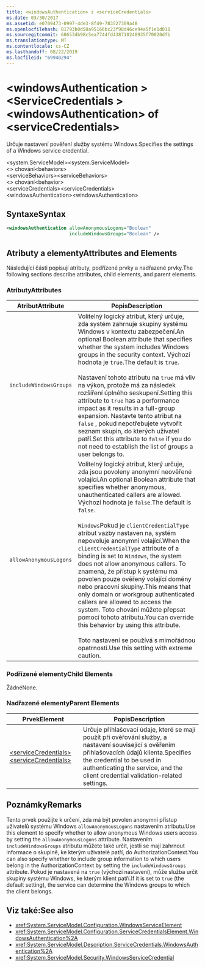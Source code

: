 ```yaml
---
title: <windowsAuthentication> z <serviceCredentials>
ms.date: 03/30/2017
ms.assetid: e0709473-0997-4de3-8f49-783527309a48
ms.openlocfilehash: 81793b0d58a95166bc23f98d46ce94a5f1e1d018
ms.sourcegitcommit: 68653db98c5ea7744fd438710248935f70020dfb
ms.translationtype: MT
ms.contentlocale: cs-CZ
ms.lasthandoff: 08/22/2019
ms.locfileid: "69940294"
---
```

# <a name="windowsauthentication-of-servicecredentials"></a><span data-ttu-id="57dda-102">\<windowsAuthentication > \<ServiceCredentials ></span><span class="sxs-lookup"><span data-stu-id="57dda-102">\<windowsAuthentication> of \<serviceCredentials></span></span>
<span data-ttu-id="57dda-103">Určuje nastavení pověření služby systému Windows.</span><span class="sxs-lookup"><span data-stu-id="57dda-103">Specifies the settings of a Windows service credential.</span></span>  
  
 <span data-ttu-id="57dda-104">\<system.ServiceModel></span><span class="sxs-lookup"><span data-stu-id="57dda-104">\<system.ServiceModel></span></span>  
<span data-ttu-id="57dda-105">\<> chování</span><span class="sxs-lookup"><span data-stu-id="57dda-105">\<behaviors></span></span>  
<span data-ttu-id="57dda-106">\<serviceBehaviors></span><span class="sxs-lookup"><span data-stu-id="57dda-106">\<serviceBehaviors></span></span>  
<span data-ttu-id="57dda-107">\<> chování</span><span class="sxs-lookup"><span data-stu-id="57dda-107">\<behavior></span></span>  
<span data-ttu-id="57dda-108">\<serviceCredentials></span><span class="sxs-lookup"><span data-stu-id="57dda-108">\<serviceCredentials></span></span>  
<span data-ttu-id="57dda-109">\<windowsAuthentication></span><span class="sxs-lookup"><span data-stu-id="57dda-109">\<windowsAuthentication></span></span>  
  
## <a name="syntax"></a><span data-ttu-id="57dda-110">Syntaxe</span><span class="sxs-lookup"><span data-stu-id="57dda-110">Syntax</span></span>  
  
```xml  
<windowsAuthentication allowAnonymousLogons="Boolean"
                       includeWindowsGroups="Boolean" />
```  
  
## <a name="attributes-and-elements"></a><span data-ttu-id="57dda-111">Atributy a elementy</span><span class="sxs-lookup"><span data-stu-id="57dda-111">Attributes and Elements</span></span>  
 <span data-ttu-id="57dda-112">Následující části popisují atributy, podřízené prvky a nadřazené prvky.</span><span class="sxs-lookup"><span data-stu-id="57dda-112">The following sections describe attributes, child elements, and parent elements.</span></span>  
  
### <a name="attributes"></a><span data-ttu-id="57dda-113">Atributy</span><span class="sxs-lookup"><span data-stu-id="57dda-113">Attributes</span></span>  
  
|<span data-ttu-id="57dda-114">Atribut</span><span class="sxs-lookup"><span data-stu-id="57dda-114">Attribute</span></span>|<span data-ttu-id="57dda-115">Popis</span><span class="sxs-lookup"><span data-stu-id="57dda-115">Description</span></span>|  
|---------------|-----------------|  
|`includeWindowsGroups`|<span data-ttu-id="57dda-116">Volitelný logický atribut, který určuje, zda systém zahrnuje skupiny systému Windows v kontextu zabezpečení.</span><span class="sxs-lookup"><span data-stu-id="57dda-116">An optional Boolean attribute that specifies whether the system includes Windows groups in the security context.</span></span> <span data-ttu-id="57dda-117">Výchozí hodnota je `true`.</span><span class="sxs-lookup"><span data-stu-id="57dda-117">The default is `true`.</span></span><br /><br /> <span data-ttu-id="57dda-118">Nastavení tohoto atributu na `true` má vliv na výkon, protože má za následek rozšíření úplného seskupení.</span><span class="sxs-lookup"><span data-stu-id="57dda-118">Setting this attribute to `true` has a performance impact as it results in a full-group expansion.</span></span> <span data-ttu-id="57dda-119">Nastavte tento atribut na `false` , pokud nepotřebujete vytvořit seznam skupin, do kterých uživatel patří.</span><span class="sxs-lookup"><span data-stu-id="57dda-119">Set this attribute to `false` if you do not need to establish the list of groups a user belongs to.</span></span>|  
|`allowAnonymousLogons`|<span data-ttu-id="57dda-120">Volitelný logický atribut, který určuje, zda jsou povoleny anonymní neověřené volající.</span><span class="sxs-lookup"><span data-stu-id="57dda-120">An optional Boolean attribute that specifies whether anonymous, unauthenticated callers are allowed.</span></span> <span data-ttu-id="57dda-121">Výchozí hodnota je `false`.</span><span class="sxs-lookup"><span data-stu-id="57dda-121">The default is `false`.</span></span><br /><br /> <span data-ttu-id="57dda-122">`Windows`Pokud je `clientCredentialType` atribut vazby nastaven na, systém nepovoluje anonymní volající.</span><span class="sxs-lookup"><span data-stu-id="57dda-122">When the `clientCredentialType` attribute of a binding is set to `Windows`, the system does not allow anonymous callers.</span></span> <span data-ttu-id="57dda-123">To znamená, že přístup k systému má povolen pouze ověřený volající domény nebo pracovní skupiny.</span><span class="sxs-lookup"><span data-stu-id="57dda-123">This means that only domain or workgroup authenticated callers are allowed to access the system.</span></span> <span data-ttu-id="57dda-124">Toto chování můžete přepsat pomocí tohoto atributu.</span><span class="sxs-lookup"><span data-stu-id="57dda-124">You can override this behavior by using this attribute.</span></span><br /><br /> <span data-ttu-id="57dda-125">Toto nastavení se používá s mimořádnou opatrností.</span><span class="sxs-lookup"><span data-stu-id="57dda-125">Use this setting with extreme caution.</span></span>|  
  
### <a name="child-elements"></a><span data-ttu-id="57dda-126">Podřízené elementy</span><span class="sxs-lookup"><span data-stu-id="57dda-126">Child Elements</span></span>  
 <span data-ttu-id="57dda-127">Žádné</span><span class="sxs-lookup"><span data-stu-id="57dda-127">None.</span></span>  
  
### <a name="parent-elements"></a><span data-ttu-id="57dda-128">Nadřazené elementy</span><span class="sxs-lookup"><span data-stu-id="57dda-128">Parent Elements</span></span>  
  
|<span data-ttu-id="57dda-129">Prvek</span><span class="sxs-lookup"><span data-stu-id="57dda-129">Element</span></span>|<span data-ttu-id="57dda-130">Popis</span><span class="sxs-lookup"><span data-stu-id="57dda-130">Description</span></span>|  
|-------------|-----------------|  
|[<span data-ttu-id="57dda-131">\<serviceCredentials></span><span class="sxs-lookup"><span data-stu-id="57dda-131">\<serviceCredentials></span></span>](servicecredentials.md)|<span data-ttu-id="57dda-132">Určuje přihlašovací údaje, které se mají použít při ověřování služby, a nastavení související s ověřením přihlašovacích údajů klienta.</span><span class="sxs-lookup"><span data-stu-id="57dda-132">Specifies the credential to be used in authenticating the service, and the client credential validation-related settings.</span></span>|  
  
## <a name="remarks"></a><span data-ttu-id="57dda-133">Poznámky</span><span class="sxs-lookup"><span data-stu-id="57dda-133">Remarks</span></span>  
 <span data-ttu-id="57dda-134">Tento prvek použijte k určení, zda má být povolen anonymní přístup uživatelů systému Windows `allowAnonymousLogons` nastavením atributu.</span><span class="sxs-lookup"><span data-stu-id="57dda-134">Use this element to specify whether to allow anonymous Windows users access by setting the `allowAnonymousLogons` attribute.</span></span> <span data-ttu-id="57dda-135">Nastavením `includeWindowsGroups` atributu můžete také určit, jestli se mají zahrnout informace o skupině, ke kterým uživatelé patří, do AuthorizationContext.</span><span class="sxs-lookup"><span data-stu-id="57dda-135">You can also specify whether to include group information to which users belong in the AuthorizationContext by setting the `includeWindowsGroups` attribute.</span></span> <span data-ttu-id="57dda-136">Pokud je nastavená na `true` (výchozí nastavení), může služba určit skupiny systému Windows, ke kterým klient patří.</span><span class="sxs-lookup"><span data-stu-id="57dda-136">If it is set to `true` (the default setting), the service can determine the Windows groups to which the client belongs.</span></span>  
  
## <a name="see-also"></a><span data-ttu-id="57dda-137">Viz také:</span><span class="sxs-lookup"><span data-stu-id="57dda-137">See also</span></span>

- <xref:System.ServiceModel.Configuration.WindowsServiceElement>
- <xref:System.ServiceModel.Configuration.ServiceCredentialsElement.WindowsAuthentication%2A>
- <xref:System.ServiceModel.Description.ServiceCredentials.WindowsAuthentication%2A>
- <xref:System.ServiceModel.Security.WindowsServiceCredential>
